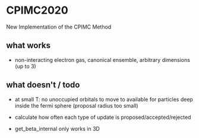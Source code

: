 # CPIMC2020

New Implementation of the CPIMC Method

## what works

- non-interacting electron gas, canonical ensemble, arbitrary dimensions (up to 3)


## what doesn't / todo

- at small T: no unoccupied orbitals to move to available for particles deep inside the fermi sphere (proposal radius too small)

- calculate how often each type of update is proposed/accepted/rejected

- get_beta_internal only works in 3D

